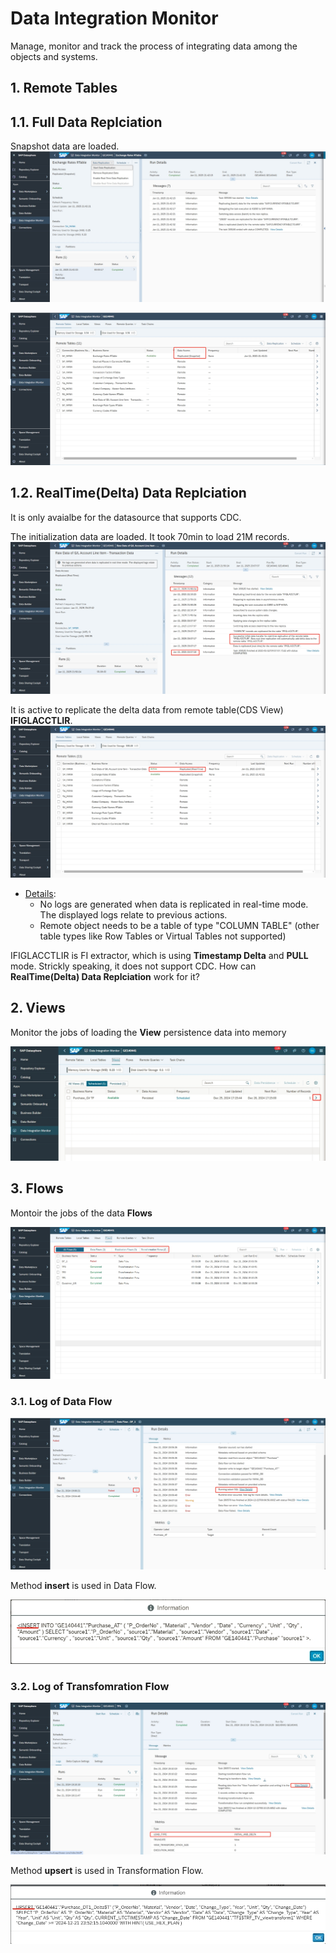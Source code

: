 # Data Integration Monitor 

Manage, monitor and track the process of integrating data among the objects and systems.

## 1. Remote Tables
## 1.1. Full Data Replciation

Snapshot data are loaded.
![alt text](/Integration/images/RD1.png?raw=true)

![alt text](/Integration/images/RD2.png?raw=true)

## 1.2. RealTime(Delta) Data Replciation

It is only avaialbe for the datasource that supports CDC.

The initialization data are loaded. It took 70min to load 21M records.
![alt text](/Integration/images/RD3.png?raw=true)

It is active to replicate the delta data from remote table(CDS View) **IFIGLACCTLIR**.
![alt text](/Integration/images/RD4.png?raw=true)

- [Details](https://help.sap.com/docs/SAP_DATASPHERE/be5967d099974c69b77f4549425ca4c0/441d327ead5c49d580d8600301735c83.html): 
  - No logs are generated when data is replicated in real-time mode. The displayed logs relate to previous actions.
  - Remote object needs to be a table of type "COLUMN TABLE" (other table types like Row Tables or Virtual Tables not supported)

IFIGLACCTLIR is FI extractor, which is using **Timestamp Delta** and **PULL** mode. Strickly speaking, it does not support CDC. How can **RealTime(Delta) Data Replciation** work for it?

## 2. Views

Monitor the jobs of loading the **View** persistence data into memory

![alt text](/Integration/images/DIM_View.png?raw=true)

## 3. Flows

Montoir the jobs of the data **Flows**

![alt text](/Integration/images/Flows_log.png?raw=true)

### 3.1. Log of Data Flow

![alt text](/Integration/images/DF_log.png?raw=true)

Method **insert** is used in Data Flow.

![alt text](/Integration/images/INSERT.png?raw=true)

### 3.2. Log of Transfomration Flow

![alt text](/Integration/images/TF_log.png?raw=true)

Method **upsert** is used in Transformation Flow.

![alt text](/Integration/images/UPSERT.png?raw=true)

